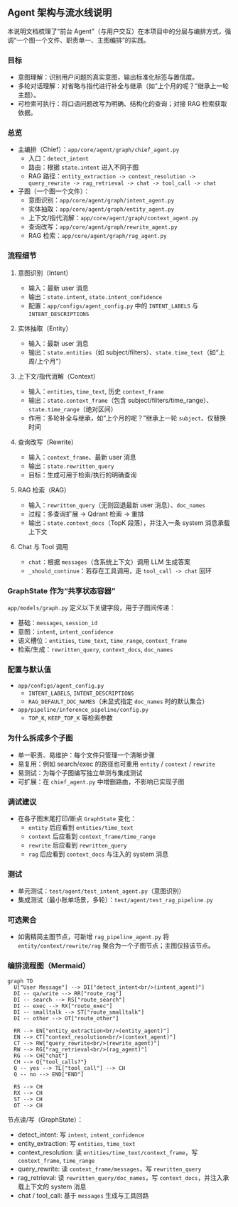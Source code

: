 ## Agent 架构与流水线说明

本说明文档梳理了“前台 Agent”（与用户交互）在本项目中的分层与编排方式，强调“一个图一个文件、职责单一、主图编排”的实践。

### 目标
- 意图理解：识别用户问题的真实意图，输出标准化标签与置信度。
- 多轮对话理解：对省略与指代进行补全与继承（如“上个月的呢？”继承上一轮主题）。
- 可检索可执行：将口语问题改写为明确、结构化的查询；对接 RAG 检索获取依据。

### 总览
- 主编排（Chief）：`app/core/agent/graph/chief_agent.py`
  - 入口：`detect_intent`
  - 路由：根据 `state.intent` 进入不同子图
  - RAG 路径：`entity_extraction -> context_resolution -> query_rewrite -> rag_retrieval -> chat -> tool_call -> chat`
- 子图（一个图一个文件）：
  - 意图识别：`app/core/agent/graph/intent_agent.py`
  - 实体抽取：`app/core/agent/graph/entity_agent.py`
  - 上下文/指代消解：`app/core/agent/graph/context_agent.py`
  - 查询改写：`app/core/agent/graph/rewrite_agent.py`
  - RAG 检索：`app/core/agent/graph/rag_agent.py`

### 流程细节
1) 意图识别（Intent）
   - 输入：最新 user 消息
   - 输出：`state.intent`, `state.intent_confidence`
   - 配置：`app/configs/agent_config.py` 中的 `INTENT_LABELS` 与 `INTENT_DESCRIPTIONS`

2) 实体抽取（Entity）
   - 输入：最新 user 消息
   - 输出：`state.entities`（如 subject/filters）、`state.time_text`（如“上周/上个月”）

3) 上下文/指代消解（Context）
   - 输入：`entities`, `time_text`, 历史 `context_frame`
   - 输出：`state.context_frame`（包含 subject/filters/time_range）、`state.time_range`（绝对区间）
   - 作用：多轮补全与继承，如“上个月的呢？”继承上一轮 `subject`、仅替换时间

4) 查询改写（Rewrite）
   - 输入：`context_frame`、最新 user 消息
   - 输出：`state.rewritten_query`
   - 目标：生成可用于检索/执行的明确查询

5) RAG 检索（RAG）
   - 输入：`rewritten_query`（无则回退最新 user 消息）、`doc_names`
   - 过程：多查询扩展 → Qdrant 检索 → 重排
   - 输出：`state.context_docs`（TopK 段落），并注入一条 system 消息承载上下文

6) Chat 与 Tool 调用
   - `chat`：根据 `messages`（含系统上下文）调用 LLM 生成答案
   - `_should_continue`：若存在工具调用，走 `tool_call -> chat` 回环

### GraphState 作为“共享状态容器”
`app/models/graph.py` 定义以下关键字段，用于子图间传递：
- 基础：`messages`, `session_id`
- 意图：`intent`, `intent_confidence`
- 语义槽位：`entities`, `time_text`, `time_range`, `context_frame`
- 检索/生成：`rewritten_query`, `context_docs`, `doc_names`

### 配置与默认值
- `app/configs/agent_config.py`
  - `INTENT_LABELS`, `INTENT_DESCRIPTIONS`
  - `RAG_DEFAULT_DOC_NAMES`（未显式指定 `doc_names` 时的默认集合）
- `app/pipeline/inference_pipeline/config.py`
  - `TOP_K`, `KEEP_TOP_K` 等检索参数

### 为什么拆成多个子图
- 单一职责、易维护：每个文件只管理一个清晰步骤
- 易复用：例如 search/exec 的路径也可重用 `entity` / `context` / `rewrite`
- 易测试：为每个子图编写独立单测与集成测试
- 可扩展：在 `chief_agent.py` 中增删路由，不影响已实现子图

### 调试建议
- 在各子图末尾打印/断点 `GraphState` 变化：
  - `entity` 后应看到 `entities/time_text`
  - `context` 后应看到 `context_frame/time_range`
  - `rewrite` 后应看到 `rewritten_query`
  - `rag` 后应看到 `context_docs` 与注入的 system 消息

### 测试
- 单元测试：`test/agent/test_intent_agent.py`（意图识别）
- 集成测试（最小账单场景，多轮）：`test/agent/test_rag_pipeline.py`

### 可选聚合
- 如需精简主图节点，可新增 `rag_pipeline_agent.py` 将 `entity/context/rewrite/rag` 聚合为一个子图节点；主图仅挂该节点。

### 编排流程图（Mermaid）
```mermaid
graph TD
  U["User Message"] --> DI["detect_intent<br/>(intent_agent)"]
  DI -- qa/write --> RR["route_rag"]
  DI -- search --> RS["route_search"]
  DI -- exec --> RX["route_exec"]
  DI -- smalltalk --> ST["route_smalltalk"]
  DI -- other --> OT["route_other"]

  RR --> EN["entity_extraction<br/>(entity_agent)"]
  EN --> CT["context_resolution<br/>(context_agent)"]
  CT --> RW["query_rewrite<br/>(rewrite_agent)"]
  RW --> RG["rag_retrieval<br/>(rag_agent)"]
  RG --> CH["chat"]
  CH --> Q{"tool_calls?"}
  Q -- yes --> TL["tool_call"] --> CH
  Q -- no --> END["END"]

  RS --> CH
  RX --> CH
  ST --> CH
  OT --> CH
```

节点读/写（GraphState）：
- detect_intent: 写 `intent`, `intent_confidence`
- entity_extraction: 写 `entities`, `time_text`
- context_resolution: 读 `entities/time_text/context_frame`，写 `context_frame`, `time_range`
- query_rewrite: 读 `context_frame/messages`，写 `rewritten_query`
- rag_retrieval: 读 `rewritten_query/doc_names`，写 `context_docs`，并注入承载上下文的 system 消息
- chat / tool_call: 基于 `messages` 生成与工具回路


